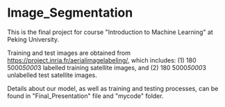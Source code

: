 # Image_Segmentation

This is the final project for course "Introduction to Machine Learning" at Peking University.

Training and test images are obtained from https://project.inria.fr/aerialimagelabeling/, which includes:
  (1) 180 5000*5000*3 labelled training satellite images, and
  (2) 180 5000*5000*3 unlabelled test satellite images.

Details about our model, as well as training and testing processes, can be found in "Final_Presentation" file and "mycode" folder.
